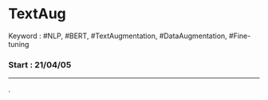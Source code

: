 # TextAug
Keyword : #NLP, #BERT, #TextAugmentation, #DataAugmentation, #Fine-tuning


### Start : 21/04/05
---








.
